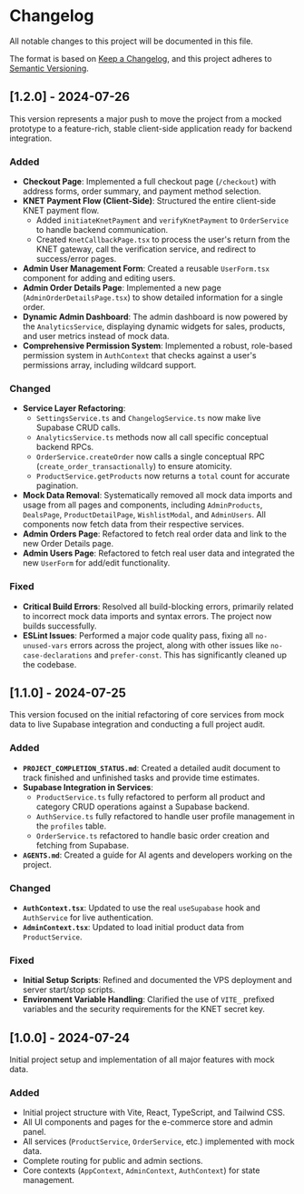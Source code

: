 # Changelog

All notable changes to this project will be documented in this file.

The format is based on [Keep a Changelog](https://keepachangelog.com/en/1.0.0/),
and this project adheres to [Semantic Versioning](https://semver.org/spec/v2.0.0.html).

## [1.2.0] - 2024-07-26

This version represents a major push to move the project from a mocked prototype to a feature-rich, stable client-side application ready for backend integration.

### Added
- **Checkout Page**: Implemented a full checkout page (`/checkout`) with address forms, order summary, and payment method selection.
- **KNET Payment Flow (Client-Side)**: Structured the entire client-side KNET payment flow.
  - Added `initiateKnetPayment` and `verifyKnetPayment` to `OrderService` to handle backend communication.
  - Created `KnetCallbackPage.tsx` to process the user's return from the KNET gateway, call the verification service, and redirect to success/error pages.
- **Admin User Management Form**: Created a reusable `UserForm.tsx` component for adding and editing users.
- **Admin Order Details Page**: Implemented a new page (`AdminOrderDetailsPage.tsx`) to show detailed information for a single order.
- **Dynamic Admin Dashboard**: The admin dashboard is now powered by the `AnalyticsService`, displaying dynamic widgets for sales, products, and user metrics instead of mock data.
- **Comprehensive Permission System**: Implemented a robust, role-based permission system in `AuthContext` that checks against a user's permissions array, including wildcard support.

### Changed
- **Service Layer Refactoring**:
  - `SettingsService.ts` and `ChangelogService.ts` now make live Supabase CRUD calls.
  - `AnalyticsService.ts` methods now all call specific conceptual backend RPCs.
  - `OrderService.createOrder` now calls a single conceptual RPC (`create_order_transactionally`) to ensure atomicity.
  - `ProductService.getProducts` now returns a `total` count for accurate pagination.
- **Mock Data Removal**: Systematically removed all mock data imports and usage from all pages and components, including `AdminProducts`, `DealsPage`, `ProductDetailPage`, `WishlistModal`, and `AdminUsers`. All components now fetch data from their respective services.
- **Admin Orders Page**: Refactored to fetch real order data and link to the new Order Details page.
- **Admin Users Page**: Refactored to fetch real user data and integrated the new `UserForm` for add/edit functionality.

### Fixed
- **Critical Build Errors**: Resolved all build-blocking errors, primarily related to incorrect mock data imports and syntax errors. The project now builds successfully.
- **ESLint Issues**: Performed a major code quality pass, fixing all `no-unused-vars` errors across the project, along with other issues like `no-case-declarations` and `prefer-const`. This has significantly cleaned up the codebase.

## [1.1.0] - 2024-07-25

This version focused on the initial refactoring of core services from mock data to live Supabase integration and conducting a full project audit.

### Added
- **`PROJECT_COMPLETION_STATUS.md`**: Created a detailed audit document to track finished and unfinished tasks and provide time estimates.
- **Supabase Integration in Services**:
  - `ProductService.ts` fully refactored to perform all product and category CRUD operations against a Supabase backend.
  - `AuthService.ts` fully refactored to handle user profile management in the `profiles` table.
  - `OrderService.ts` refactored to handle basic order creation and fetching from Supabase.
- **`AGENTS.md`**: Created a guide for AI agents and developers working on the project.

### Changed
- **`AuthContext.tsx`**: Updated to use the real `useSupabase` hook and `AuthService` for live authentication.
- **`AdminContext.tsx`**: Updated to load initial product data from `ProductService`.

### Fixed
- **Initial Setup Scripts**: Refined and documented the VPS deployment and server start/stop scripts.
- **Environment Variable Handling**: Clarified the use of `VITE_` prefixed variables and the security requirements for the KNET secret key.

## [1.0.0] - 2024-07-24

Initial project setup and implementation of all major features with mock data.

### Added
- Initial project structure with Vite, React, TypeScript, and Tailwind CSS.
- All UI components and pages for the e-commerce store and admin panel.
- All services (`ProductService`, `OrderService`, etc.) implemented with mock data.
- Complete routing for public and admin sections.
- Core contexts (`AppContext`, `AdminContext`, `AuthContext`) for state management.
